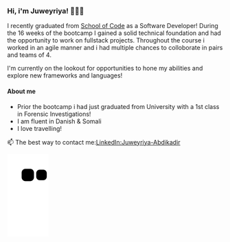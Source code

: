 ### Hi, i'm Juweyriya! 💁🏾‍♀️

I recently graduated from [School of Code](https://schoolofcode.co.uk/) as a Software Developer!
During the 16 weeks of the bootcamp  I gained a solid technical foundation and had the opportunity to work on fullstack projects.
Throughout the course i worked in an agile manner and i had multiple chances to colloborate in pairs and teams of 4. 

I'm currently on the lookout for opportunities to hone my abilities and explore new frameworks and languages!


#### About me 

- Prior the bootcamp i had just graduated from University with a 1st class in Forensic Investigations!
- I am fluent in Danish & Somali
- I love travelling!





📫 The best way to contact me:[LinkedIn:Juweyriya-Abdikadir](www.linkedin.com/in/juweyriya-abdikadir)



<!--

Here are some ideas to get you started:

- 🔭 I’m currently working on ...
- 🌱 I’m currently learning ...
- 👯 I’m looking to collaborate on ...
- 🤔 I’m looking for help with ...
- 💬 Ask me about ...
- 📫 How to reach me: www.linkedin.com/in/juweyriya-abdikadir

-->




![snake gif](https://github.com/juweyriya/juweyriya/blob/output/github-contribution-grid-snake.svg)


